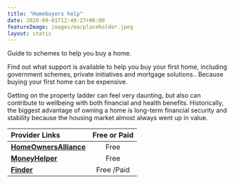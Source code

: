 ```yaml
---
title: "Homebuyers help"
date: 2020-09-01T12:49:27+06:00
featureImage: images/ma/placeholder.jpeg
layout: static
---
```


Guide to schemes to help you buy a home.

Find out what support is available to help you buy your first home, including government schemes, private initiatives and mortgage solutions.. Because buying your first home can be expensive.

Getting on the property ladder can feel very daunting, but also can contribute to wellbeing with both financial and health benefits. Historically, the biggest advantage of owning a home is long-term financial security and stability because the housing market almost always went up in value.

| Provider Links      | Free or Paid  |  
| :-----------          | :--------------:      |  
| [**HomeOwnersAlliance**](https://hoa.org.uk/advice/guides-for-homeowners/i-am-buying/what-will-replace-help-to-buy/) | Free  | 
| [**MoneyHelper**](https://www.moneyhelper.org.uk/en/homes/buying-a-home/government-schemes-for-first-time-home-buyers-and-existing-homeowners) | Free  | 
| [**Finder**](https://www.finder.com/uk/mortgages/first-time-buyer-mortgages) | Free /Paid | 
  

<br/><br/>






